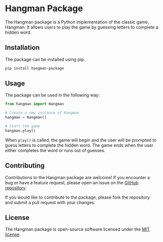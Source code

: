 # Hangman Package

The Hangman package is a Python implementation of the classic game, Hangman. It allows users to play the game by guessing letters to complete a hidden word.

## Installation

The package can be installed using pip:

```bash
pip install hangman-package
```

## Usage

The package can be used in the following way:

```python
from hangman import Hangman

# Create a new instance of Hangman
hangman = Hangman()

# Start the game
hangman.play()
```

When `play()` is called, the game will begin and the user will be prompted to guess letters to complete the hidden word. The game ends when the user either completes the word or runs out of guesses.

## Contributing

Contributions to the Hangman package are welcome! If you encounter a bug or have a feature request, please open an issue on the [GitHub repository](https://github.com/your-username/hangman).

If you would like to contribute to the package, please fork the repository and submit a pull request with your changes.

## License

The Hangman package is open-source software licensed under the [MIT license](https://opensource.org/licenses/MIT).